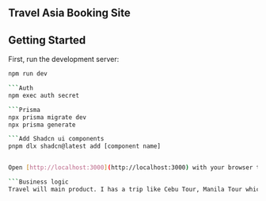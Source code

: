## Travel Asia Booking Site

## Getting Started
First, run the development server:

```bash
npm run dev

```Auth
npm exec auth secret     

```Prisma
npx prisma migrate dev
npx prisma generate

```Add Shadcn ui components
pnpm dlx shadcn@latest add [component name]


Open [http://localhost:3000](http://localhost:3000) with your browser to see the result.

```Business logic
Travel will main product. I has a trip like Cebu Tour, Manila Tour which has a list of trip like Island hopping, caving, city tour per day which consist of multiple location. An order can only have one travel which the trip has multiple dynamic selected trip.